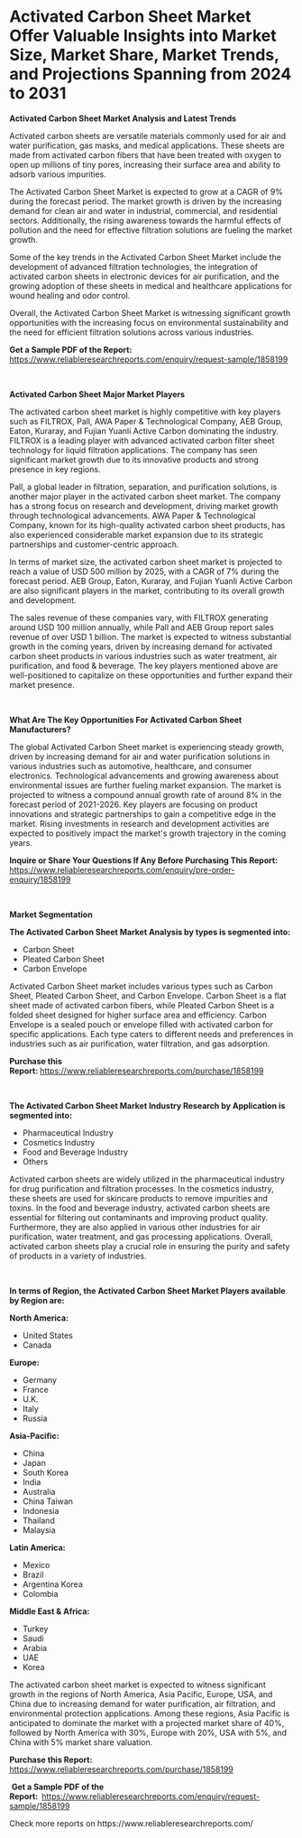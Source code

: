 <p><h1>Activated Carbon Sheet Market Offer Valuable Insights into Market Size, Market Share, Market Trends, and Projections Spanning from 2024 to 2031</h1></p><p><strong>Activated Carbon Sheet Market Analysis and Latest Trends</strong></p>
<p><p>Activated carbon sheets are versatile materials commonly used for air and water purification, gas masks, and medical applications. These sheets are made from activated carbon fibers that have been treated with oxygen to open up millions of tiny pores, increasing their surface area and ability to adsorb various impurities.</p><p>The Activated Carbon Sheet Market is expected to grow at a CAGR of 9% during the forecast period. The market growth is driven by the increasing demand for clean air and water in industrial, commercial, and residential sectors. Additionally, the rising awareness towards the harmful effects of pollution and the need for effective filtration solutions are fueling the market growth.</p><p>Some of the key trends in the Activated Carbon Sheet Market include the development of advanced filtration technologies, the integration of activated carbon sheets in electronic devices for air purification, and the growing adoption of these sheets in medical and healthcare applications for wound healing and odor control.</p><p>Overall, the Activated Carbon Sheet Market is witnessing significant growth opportunities with the increasing focus on environmental sustainability and the need for efficient filtration solutions across various industries.</p></p>
<p><strong>Get a Sample PDF of the Report:&nbsp;</strong> <a href="https://www.reliableresearchreports.com/enquiry/request-sample/1858199">https://www.reliableresearchreports.com/enquiry/request-sample/1858199</a></p>
<p>&nbsp;</p>
<p><strong>Activated Carbon Sheet Major Market Players</strong></p>
<p><p>The activated carbon sheet market is highly competitive with key players such as FILTROX, Pall, AWA Paper & Technological Company, AEB Group, Eaton, Kuraray, and Fujian Yuanli Active Carbon dominating the industry. FILTROX is a leading player with advanced activated carbon filter sheet technology for liquid filtration applications. The company has seen significant market growth due to its innovative products and strong presence in key regions.</p><p>Pall, a global leader in filtration, separation, and purification solutions, is another major player in the activated carbon sheet market. The company has a strong focus on research and development, driving market growth through technological advancements. AWA Paper & Technological Company, known for its high-quality activated carbon sheet products, has also experienced considerable market expansion due to its strategic partnerships and customer-centric approach.</p><p>In terms of market size, the activated carbon sheet market is projected to reach a value of USD 500 million by 2025, with a CAGR of 7% during the forecast period. AEB Group, Eaton, Kuraray, and Fujian Yuanli Active Carbon are also significant players in the market, contributing to its overall growth and development.</p><p>The sales revenue of these companies vary, with FILTROX generating around USD 100 million annually, while Pall and AEB Group report sales revenue of over USD 1 billion. The market is expected to witness substantial growth in the coming years, driven by increasing demand for activated carbon sheet products in various industries such as water treatment, air purification, and food & beverage. The key players mentioned above are well-positioned to capitalize on these opportunities and further expand their market presence.</p></p>
<p>&nbsp;</p>
<p><strong>What Are The Key Opportunities For Activated Carbon Sheet Manufacturers?</strong></p>
<p><p>The global Activated Carbon Sheet market is experiencing steady growth, driven by increasing demand for air and water purification solutions in various industries such as automotive, healthcare, and consumer electronics. Technological advancements and growing awareness about environmental issues are further fueling market expansion. The market is projected to witness a compound annual growth rate of around 8% in the forecast period of 2021-2026. Key players are focusing on product innovations and strategic partnerships to gain a competitive edge in the market. Rising investments in research and development activities are expected to positively impact the market's growth trajectory in the coming years.</p></p>
<p><strong>Inquire or Share Your Questions If Any Before Purchasing This Report:</strong> <a href="https://www.reliableresearchreports.com/enquiry/pre-order-enquiry/1858199">https://www.reliableresearchreports.com/enquiry/pre-order-enquiry/1858199</a></p>
<p>&nbsp;</p>
<p><strong>Market Segmentation</strong></p>
<p><strong>The Activated Carbon Sheet Market Analysis by types is segmented into:</strong></p>
<p><ul><li>Carbon Sheet</li><li>Pleated Carbon Sheet</li><li>Carbon Envelope</li></ul></p>
<p><p>Activated Carbon Sheet market includes various types such as Carbon Sheet, Pleated Carbon Sheet, and Carbon Envelope. Carbon Sheet is a flat sheet made of activated carbon fibers, while Pleated Carbon Sheet is a folded sheet designed for higher surface area and efficiency. Carbon Envelope is a sealed pouch or envelope filled with activated carbon for specific applications. Each type caters to different needs and preferences in industries such as air purification, water filtration, and gas adsorption.</p></p>
<p><strong>Purchase this Report:&nbsp;</strong><a href="https://www.reliableresearchreports.com/purchase/1858199">https://www.reliableresearchreports.com/purchase/1858199</a></p>
<p>&nbsp;</p>
<p><strong>The Activated Carbon Sheet Market Industry Research by Application is segmented into:</strong></p>
<p><ul><li>Pharmaceutical Industry</li><li>Cosmetics Industry</li><li>Food and Beverage Industry</li><li>Others</li></ul></p>
<p><p>Activated carbon sheets are widely utilized in the pharmaceutical industry for drug purification and filtration processes. In the cosmetics industry, these sheets are used for skincare products to remove impurities and toxins. In the food and beverage industry, activated carbon sheets are essential for filtering out contaminants and improving product quality. Furthermore, they are also applied in various other industries for air purification, water treatment, and gas processing applications. Overall, activated carbon sheets play a crucial role in ensuring the purity and safety of products in a variety of industries.</p></p>
<p>&nbsp;</p>
<p><strong>In terms of Region, the Activated Carbon Sheet Market Players available by Region are:</strong></p>
<p>
    <p> <strong> North America: </strong>
        <ul>
            <li>United States</li>
            <li>Canada</li>
        </ul>
        </p> 
    <p> <strong> Europe: </strong>
        <ul>
            <li>Germany</li>
            <li>France</li>
            <li>U.K.</li>
            <li>Italy</li>
            <li>Russia</li>
        </ul>
        </p> 
    <p> <strong> Asia-Pacific: </strong>
        <ul>
            <li>China</li>
            <li>Japan</li>
            <li>South Korea</li>
            <li>India</li>
            <li>Australia</li>
            <li>China Taiwan</li>
            <li>Indonesia</li>
            <li>Thailand</li>
            <li>Malaysia</li>
        </ul>
        </p> 
    <p> <strong> Latin America: </strong>
        <ul>
            <li>Mexico</li>
            <li>Brazil</li>
            <li>Argentina Korea</li>
            <li>Colombia</li>
        </ul>
        </p> 
    <p> <strong> Middle East & Africa: </strong>
        <ul>
            <li>Turkey</li>
            <li>Saudi</li>
            <li>Arabia</li>
            <li>UAE</li>
            <li>Korea</li>
        </ul>
    </p>
    </p>
<p><p>The activated carbon sheet market is expected to witness significant growth in the regions of North America, Asia Pacific, Europe, USA, and China due to increasing demand for water purification, air filtration, and environmental protection applications. Among these regions, Asia Pacific is anticipated to dominate the market with a projected market share of 40%, followed by North America with 30%, Europe with 20%, USA with 5%, and China with 5% market share valuation.</p></p>
<p><strong>Purchase this Report: </strong><a href="https://www.reliableresearchreports.com/purchase/1858199">https://www.reliableresearchreports.com/purchase/1858199</a></p>
<p>&nbsp;<strong>Get a Sample PDF of the Report:&nbsp;&nbsp;</strong><a href="https://www.reliableresearchreports.com/enquiry/request-sample/1858199">https://www.reliableresearchreports.com/enquiry/request-sample/1858199</a></p>
<p><strong></strong></p>
<p>Check more reports on https://www.reliableresearchreports.com/</p>